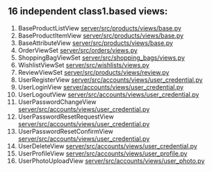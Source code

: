 ## 16 independent class1.based views:

1.  BaseProductListView [server/src/products/views/base.py](https://github.com/beatrisilieva/drf1.react1.gems/blob/main/server/src/products/views/base.py)
2.  BaseProductItemView [server/src/products/views/base.py](https://github.com/beatrisilieva/drf1.react1.gems/blob/main/server/src/products/views/base.py)
3.  BaseAttributeView [server/src/products/views/base.py](https://github.com/beatrisilieva/drf1.react1.gems/blob/main/server/src/products/views/base.py)
4.  OrderViewSet [server/src/orders/views.py](https://github.com/beatrisilieva/drf1.react1.gems/blob/main/server/src/orders/views.py)
5.  ShoppingBagViewSet [server/src/shopping_bags/views.py](https://github.com/beatrisilieva/drf1.react1.gems/blob/main/server/src/shopping_bags/views.py)
6.  WishlistViewSet [server/src/wishlists/views.py](https://github.com/beatrisilieva/drf1.react1.gems/blob/main/server/src/wishlists/views.py)
7.  ReviewViewSet [server/src/products/views/review.py](https://github.com/beatrisilieva/drf1.react1.gems/blob/main/server/src/products/views/review.py)
8.  UserRegisterView [server/src/accounts/views/user_credential.py](https://github.com/beatrisilieva/drf1.react1.gems/blob/main/server/src/accounts/views/user_credential.py)
9.  UserLoginView [server/accounts/views/user_credential.py](https://github.com/beatrisilieva/drf1.react1.gems/blob/main/server/src/accounts/views/user_credential.py)
10. UserLogoutView [server/src/accounts/views/user_credential.py](https://github.com/beatrisilieva/drf1.react1.gems/blob/main/server/src/accounts/views/user_credential.py)
11. UserPasswordChangeView [server/src/accounts/views/user_credential.py](https://github.com/beatrisilieva/drf1.react1.gems/blob/main/server/src/accounts/views/user_credential.py)
12. UserPasswordResetRequestView [server/src/accounts/views/user_credential.py](https://github.com/beatrisilieva/drf1.react1.gems/blob/main/server/src/accounts/views/user_credential.py)
13. UserPasswordResetConfirmView [server/src/accounts/views/user_credential.py](https://github.com/beatrisilieva/drf1.react1.gems/blob/main/server/src/accounts/views/user_credential.py)
14. UserDeleteView [server/src/accounts/views/user_credential.py](https://github.com/beatrisilieva/drf1.react1.gems/blob/main/server/src/accounts/views/user_credential.py)
15. UserProfileView [server/src/accounts/views/user_profile.py](https://github.com/beatrisilieva/drf1.react1.gems/blob/main/server/src/accounts/views/user_profile.py)
16. UserPhotoUploadView [server/src/accounts/views/user_photo.py](https://github.com/beatrisilieva/drf1.react1.gems/blob/main/server/src/accounts/views/user_photo.py)
